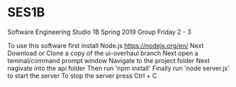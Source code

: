 # SES1B
Software Engineering Studio 1B Spring 2019 Group Friday 2 - 3

To use this software first install Node.js https://nodejs.org/en/
Next Download or Clone a copy of the ui-overhaul branch
Next open a teminal/command prompt window
Navigate to the project folder
Next nagivate into the api folder
Then run 'npm install'
Finally run 'node server.js' to start the server
To stop the server press Ctrl + C
